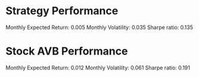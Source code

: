 # Strategy Performance
Monthly Expected Return: 0.005
Monthly Volatility: 0.035
Sharpe ratio: 0.135
# Stock AVB Performance
Monthly Expected Return: 0.012
Monthly Volatility: 0.061
Sharpe ratio: 0.191

